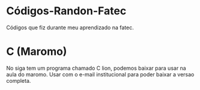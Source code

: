 # Códigos-Randon-Fatec
Códigos que fiz durante meu aprendizado na fatec.

<h1>C (Maromo)</h1>
No siga tem um programa chamado C lion, podemos baixar para usar na aula do maromo. Usar com o e-mail institucional para poder baixar a versao completa.

